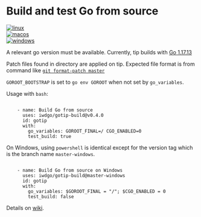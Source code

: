 # Build and test Go from source

[![linux](https://github.com/iwdgo/gotip-build/actions/workflows/linux_test.yml/badge.svg)](https://github.com/iwdgo/gotip-build/actions/workflows/linux_test.yml)  
[![macos](https://github.com/iwdgo/gotip-build/actions/workflows/macos_test.yml/badge.svg)](https://github.com/iwdgo/gotip-build/actions/workflows/macos_test.yml)  
[![windows](https://github.com/iwdgo/gotip-build/actions/workflows/windows_test.yml/badge.svg)](https://github.com/iwdgo/gotip-build/actions/workflows/windows_test.yml?branch=master-windows)  

A relevant go version must be available.
Currently, tip builds with [Go 1.17.13](https://github.com/golang/go/issues/44505)

Patch files found in directory are applied on tip.
Expected file format is from command like [`git format-patch master`](https://git-scm.com/docs/git-format-patch)

`GOROOT_BOOTSTRAP` is set to `go env GOROOT` when not set by `go_variables`.

Usage with `bash`:

```

    - name: Build Go from source
      uses: iwdgo/gotip-build@v0.4.0
      id: gotip
      with:
        go_variables: GOROOT_FINAL=/ CGO_ENABLED=0
        test_build: true

```

On Windows, using `powershell` is identical except for the version tag which is the branch name `master-windows`.

```

    - name: Build Go from source on Windows
      uses: iwdgo/gotip-build@master-windows
      id: gotip
      with:
        go_variables: $GOROOT_FINAL = "/"; $CGO_ENABLED = 0
        test_build: false

```

Details on [wiki](https://github.com/iwdgo/gotip-build/wiki).
